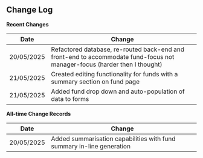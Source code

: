 ## Change Log

**Recent Changes**

| Date      | Change |
| ----------- | ----------- |
| 20/05/2025   | Refactored database, re-routed back-end and front-end to accommodate fund-focus not manager-focus (harder then I thought) |
| 21/05/2025 | Created editing functionality for funds with a summary section on fund page |
| 21/05/2025 | Added fund drop down and auto-population of data to forms |

**All-time Change Records**

| Date      | Change |
| ----------- | ----------- |
| 20/05/2025      | Added summarisation capabilities with fund summary in-line generation |
